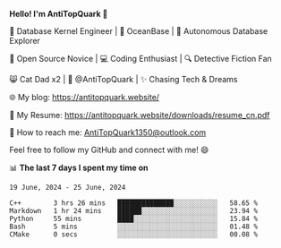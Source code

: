 
**Hello! I'm AntiTopQuark 👋**

🔧 Database Kernel Engineer | 🌊 OceanBase | 🤖 Autonomous Database Explorer

🌱 Open Source Novice | 💻 Coding Enthusiast | 🔍 Detective Fiction Fan

😸 Cat Dad x2 | 🎉 @AntiTopQuark | ✨ Chasing Tech & Dreams

🌐 My blog: https://antitopquark.website/

📄 My Resume: https://antitopquark.website/downloads/resume_cn.pdf

📧 How to reach me: AntiTopQuark1350@outlook.com

Feel free to follow my GitHub and connect with me! 😄

📊 **The last 7 days I spent my time on** 

<!--START_SECTION:waka-->
```text
19 June, 2024 - 25 June, 2024

C++        3 hrs 26 mins   ██████████████░░░░░░░░░░░   58.65 % 
Markdown   1 hr 24 mins    ██████░░░░░░░░░░░░░░░░░░░   23.94 % 
Python     55 mins         ████░░░░░░░░░░░░░░░░░░░░░   15.84 % 
Bash       5 mins          ░░░░░░░░░░░░░░░░░░░░░░░░░   01.48 % 
CMake      0 secs          ░░░░░░░░░░░░░░░░░░░░░░░░░   00.08 %
```
<!--END_SECTION:waka-->


